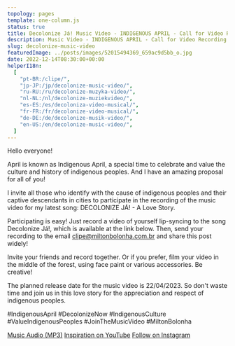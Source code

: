 ```yaml
---
topology: pages
template: one-column.js
status: true
title: Decolonize Já! Music Video - INDIGENOUS APRIL - Call for Video Recording
description: Music Video - INDIGENOUS APRIL - Call for Video Recording
slug: decolonize-music-video
featuredImage: ../posts/images/52015494369_659ac9d5bb_o.jpg
date: 2022-12-14T08:30:00+00:00
helperI18n:
  [
    "pt-BR:/clipe/",
    "jp-JP:/jp/decolonize-music-video/",
    "ru-RU:/ru/decolonize-muzyka-video/",
    "nl-NL:/nl/decolonize-muziekvideo/",
    "es-ES:/es/decoloniza-video-musical/",
    "fr-FR:/fr/decolonize-video-musical/",
    "de-DE:/de/decolonize-musik-video/",
    "en-US:/en/decolonize-music-video/",
  ]
---
```


Hello everyone!

April is known as Indigenous April, a special time to celebrate and value the culture and history of indigenous peoples. And I have an amazing proposal for all of you!

I invite all those who identify with the cause of indigenous peoples and their captive descendants in cities to participate in the recording of the music video for my latest song: DECOLONIZE JÁ! - A Love Story.

Participating is easy! Just record a video of yourself lip-syncing to the song Decolonize Já!, which is available at the link below. Then, send your recording to the email clipe@miltonbolonha.com.br and share this post widely!

Invite your friends and record together. Or if you prefer, film your video in the middle of the forest, using face paint or various accessories. Be creative!

The planned release date for the music video is 22/04/2023. So don't waste time and join us in this love story for the appreciation and respect of indigenous peoples.

#IndigenousApril #DecolonizeNow #IndigenousCulture #ValueIndigenousPeoples #JoinTheMusicVideo #MiltonBolonha

[Music Audio (MP3)](https://miltonbolonha.com.br/decolonize-ja.mp3)
[Inspiration on YouTube](https://www.youtube.com/watch?v=2oPCV6kCNE0)
[Follow on Instagram](https://instagram.com/miltonbolonha_)
